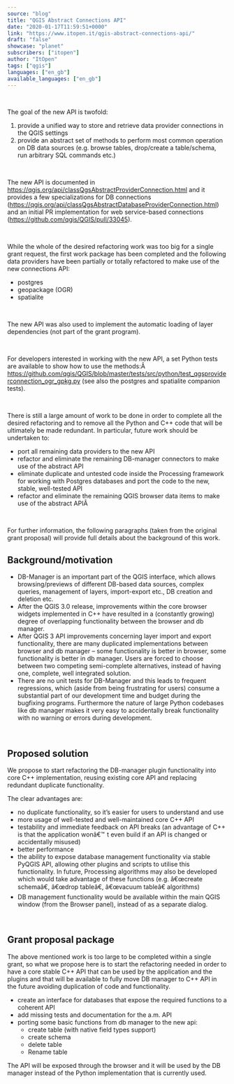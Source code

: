 ```yaml
---
source: "blog"
title: "QGIS Abstract Connections API"
date: "2020-01-17T11:59:51+0000"
link: "https://www.itopen.it/qgis-abstract-connections-api/"
draft: "false"
showcase: "planet"
subscribers: ["itopen"]
author: "ItOpen"
tags: ["qgis"]
languages: ["en_gb"]
available_languages: ["en_gb"]
---
```


<p>&nbsp;</p>
<p>The goal of the new API is twofold:</p>
<ol>
	<li>provide a unified way to store and retrieve data provider connections in the QGIS settings</li>
	<li>provide an abstract set of methods to perform most common operation on DB data sources (e.g. browse tables, drop/create a table/schema, run arbitrary SQL commands etc.)</li>
</ol>
<p>&nbsp;</p>
<p>The new API is documented in <a href="https://qgis.org/api/classQgsAbstractProviderConnection.html">https://qgis.org/api/classQgsAbstractProviderConnection.html</a> and it provides a few specializations for DB connections (<a href="https://qgis.org/api/classQgsAbstractDatabaseProviderConnection.html">https://qgis.org/api/classQgsAbstractDatabaseProviderConnection.html</a>) and an initial PR implementation for web service-based connections (<a href="https://github.com/qgis/QGIS/pull/33045">https://github.com/qgis/QGIS/pull/33045</a>).</p>
<p>&nbsp;</p>
<p>While the whole of the desired refactoring work was too big for a single grant request, the first work package has been completed and the following data providers have been partially or totally refactored to make use of the new connections API:</p>
<ul>
	<li>postgres</li>
	<li>geopackage (OGR)</li>
	<li>spatialite</li>
</ul>
<p>&nbsp;</p>
<p>The new API was also used to implement the automatic loading of layer dependencies (not part of the grant program).</p>
<p>&nbsp;</p>
<p>For developers interested in working with the new API, a set Python tests are available to show how to use the methods:Â  <a href="https://github.com/qgis/QGIS/blob/master/tests/src/python/test_qgsproviderconnection_ogr_gpkg.py">https://github.com/qgis/QGIS/blob/master/tests/src/python/test_qgsproviderconnection_ogr_gpkg.py</a> (see also the postgres and spatialite companion tests).</p>
<p>&nbsp;</p>
<p>There is still a large amount of work to be done in order to complete all the desired refactoring and to remove all the Python and C++ code that will be ultimately be made redundant. In particular, future work should be undertaken to:</p>
<ul>
	<li>port all remaining data providers to the new API</li>
	<li>refactor and eliminate the remaining DB-manager connectors to make use of the abstract API</li>
	<li>eliminate duplicate and untested code inside the Processing framework for working with Postgres databases and port the code to the new, stable, well-tested API</li>
	<li>refactor and eliminate the remaining QGIS browser data items to make use of the abstract APIÂ </li>
</ul>
<p>&nbsp;</p>
<p>For further information, the following paragraphs (taken from the original grant proposal) will provide full details about the background of this work.</p>
<h2>Background/motivation</h2>
<ul>
	<li>DB-Manager is an important part of the QGIS interface, which allows browsing/previews of different DB-based data sources, complex queries, management of layers, import-export etc., DB creation and deletion etc.</li>
	<li>After the QGIS 3.0 release, improvements within the core browser widgets implemented in C++ have resulted in a (constantly growing) degree of overlapping functionality between the browser and db manager.</li>
	<li>After QGIS 3 API improvements concerning layer import and export functionality, there are many duplicated implementations between browser and db manager &#8211; some functionality is better in browser, some functionality is better in db manager. Users are forced to choose between two competing semi-complete alternatives, instead of having one, complete, well integrated solution.</li>
	<li>There are no unit tests for DB-Manager and this leads to frequent regressions, which (aside from being frustrating for users) consume a substantial part of our development time and budget during the bugfixing programs. Furthermore the nature of large Python codebases like db manager makes it very easy to accidentally break functionality with no warning or errors during development.</li>
</ul>
<p>&nbsp;</p>
<h2>Proposed solution</h2>
<p>We propose to start refactoring the DB-manager plugin functionality into core C++ implementation, reusing existing core API and replacing redundant duplicate functionality.</p>
<p>The clear advantages are:</p>
<ul>
	<li>no duplicate functionality, so it&#8217;s easier for users to understand and use</li>
	<li>more usage of well-tested and well-maintained core C++ API</li>
	<li>testability and immediate feedback on API breaks (an advantage of C++ is that the application wonâ€<img alt="™" class="wp-smiley" src="https://s.w.org/images/core/emoji/15.0.3/72x72/2122.png" style="height: 1em;" />t even build if an API is changed or accidentally misused)</li>
	<li>better performance</li>
	<li>the ability to expose database management functionality via stable PyQGIS API, allowing other plugins and scripts to utilise this functionality. In future, Processing algorithms may also be developed which would take advantage of these functions (e.g. â€œcreate schemaâ€, â€œdrop tableâ€, â€œvacuum tableâ€ algorithms)</li>
	<li>DB management functionality would be available within the main QGIS window (from the Browser panel), instead of as a separate dialog.</li>
</ul>
<p>&nbsp;</p>
<h2>Grant proposal package</h2>
<p>The above mentioned work is too large to be completed within a single grant, so what we propose here is to start the refactoring needed in order to have a core stable C++ API that can be used by the application and the plugins and that will be available to fully move DB manager to C++ API in the future avoiding duplication of code and functionality.</p>
<ul>
	<li>create an interface for databases that expose the required functions to a coherent API</li>
	<li>add missing tests and documentation for the a.m. API</li>
	<li>porting some basic functions from db manager to the new api:

<ul>
	<li>create table (with native field types support)</li>
	<li>create schema</li>
	<li>delete table</li>
	<li>Rename table</li>
</ul>
</li>
</ul>
<p>The API will be exposed through the browser and it will be used by the DB manager instead of the Python implementation that is currently used.</p>
